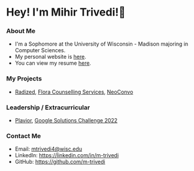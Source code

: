 # Hey! I'm Mihir Trivedi!👋

### About Me
- I'm a Sophomore at the University of Wisconsin - Madison majoring in Computer Sciences.
- My personal website is [here](https://m-trivedi.github.io).
- You can view my resume [here](https://m-trivedi.github.io/resume.pdf).

### My Projects
- [Radized](https://github.com/m-trivedi/radized), [Flora Counselling Services](https://github.com/m-trivedi/flora), [NeoConvo](https://github.com/m-trivedi/neoconvo)

### Leadership / Extracurricular
- [Plavior](https://plavior.com), [Google Solutions Challenge 2022](https://github.com/MichaelLin12/Google-Solutions)

#### 

### Contact Me
- Email: mtrivedi4@wisc.edu
- LinkedIn: https://linkedin.com/in/m-trivedi
- GitHub: https://github.com/m-trivedi

<!--
**truvsere/truvsere** is a ✨ _special_ ✨ repository because its `README.md` (this file) appears on your GitHub profile.

Here are some ideas to get you started:

- 🔭 I’m currently working on ...
- 🌱 I’m currently learning ...
- 👯 I’m looking to collaborate on ...
- 🤔 I’m looking for help with ...
- 💬 Ask me about ...
- 📫 How to reach me: ...
- 😄 Pronouns: ...
- ⚡ Fun fact: ...
-->
